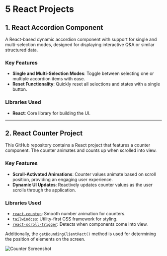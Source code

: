 # 5 React Projects

## 1. React Accordion Component

A React-based dynamic accordion component with support for single and multi-selection modes, designed for displaying interactive Q&A or similar structured data.

### Key Features
- **Single and Multi-Selection Modes**: Toggle between selecting one or multiple accordion items with ease.
- **Reset Functionality**: Quickly reset all selections and states with a single button.

### Libraries Used
- **React**: Core library for building the UI.

---

## 2. React Counter Project

This GitHub repository contains a React project that features a counter component. The counter animates and counts up when scrolled into view.

### Key Features
- **Scroll-Activated Animations**: Counter values animate based on scroll position, providing an engaging user experience.
- **Dynamic UI Updates**: Reactively updates counter values as the user scrolls through the application.

### Libraries Used
- [`react-countup`](https://www.npmjs.com/package/react-countup): Smooth number animation for counters.
- [`tailwindcss`](https://www.npmjs.com/package/tailwindcss): Utility-first CSS framework for styling.
- [`react-scroll-trigger`](https://www.npmjs.com/package/react-scroll-trigger): Detects when components come into view.

Additionally, the `getBoundingClientRect()` method is used for determining the position of elements on the screen.

![Counter Screenshot](../Counter/src/assets/Counter.png)
